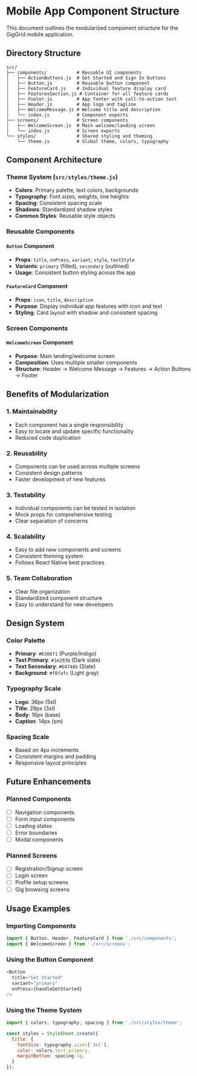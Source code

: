 # Mobile App Component Structure

This document outlines the modularized component structure for the GigGrid mobile application.

## Directory Structure

```
src/
├── components/           # Reusable UI components
│   ├── ActionButtons.js  # Get Started and Sign In buttons
│   ├── Button.js         # Reusable button component
│   ├── FeatureCard.js    # Individual feature display card
│   ├── FeaturesSection.js # Container for all feature cards
│   ├── Footer.js         # App footer with call-to-action text
│   ├── Header.js         # App logo and tagline
│   ├── WelcomeMessage.js # Welcome title and description
│   └── index.js          # Component exports
├── screens/              # Screen components
│   ├── WelcomeScreen.js  # Main welcome/landing screen
│   └── index.js          # Screen exports
└── styles/               # Shared styling and theming
    └── theme.js          # Global theme, colors, typography
```

## Component Architecture

### Theme System (`src/styles/theme.js`)
- **Colors**: Primary palette, text colors, backgrounds
- **Typography**: Font sizes, weights, line heights
- **Spacing**: Consistent spacing scale
- **Shadows**: Standardized shadow styles
- **Common Styles**: Reusable style objects

### Reusable Components

#### `Button` Component
- **Props**: `title`, `onPress`, `variant`, `style`, `textStyle`
- **Variants**: `primary` (filled), `secondary` (outlined)
- **Usage**: Consistent button styling across the app

#### `FeatureCard` Component  
- **Props**: `icon`, `title`, `description`
- **Purpose**: Display individual app features with icon and text
- **Styling**: Card layout with shadow and consistent spacing

### Screen Components

#### `WelcomeScreen` Component
- **Purpose**: Main landing/welcome screen
- **Composition**: Uses multiple smaller components
- **Structure**: Header → Welcome Message → Features → Action Buttons → Footer

## Benefits of Modularization

### 1. **Maintainability**
- Each component has a single responsibility
- Easy to locate and update specific functionality
- Reduced code duplication

### 2. **Reusability**
- Components can be used across multiple screens
- Consistent design patterns
- Faster development of new features

### 3. **Testability**
- Individual components can be tested in isolation
- Mock props for comprehensive testing
- Clear separation of concerns

### 4. **Scalability**
- Easy to add new components and screens
- Consistent theming system
- Follows React Native best practices

### 5. **Team Collaboration**
- Clear file organization
- Standardized component structure
- Easy to understand for new developers

## Design System

### Color Palette
- **Primary**: `#6366f1` (Purple/Indigo)
- **Text Primary**: `#1e293b` (Dark slate)
- **Text Secondary**: `#64748b` (Slate)
- **Background**: `#f8fafc` (Light gray)

### Typography Scale
- **Logo**: 36px (5xl)
- **Title**: 28px (3xl)
- **Body**: 16px (base)
- **Caption**: 14px (sm)

### Spacing Scale
- Based on 4px increments
- Consistent margins and padding
- Responsive layout principles

## Future Enhancements

### Planned Components
- [ ] Navigation components
- [ ] Form input components
- [ ] Loading states
- [ ] Error boundaries
- [ ] Modal components

### Planned Screens
- [ ] Registration/Signup screen
- [ ] Login screen
- [ ] Profile setup screens
- [ ] Gig browsing screens

## Usage Examples

### Importing Components
```javascript
import { Button, Header, FeatureCard } from './src/components';
import { WelcomeScreen } from './src/screens';
```

### Using the Button Component
```javascript
<Button
  title="Get Started"
  variant="primary"
  onPress={handleGetStarted}
/>
```

### Using the Theme System
```javascript
import { colors, typography, spacing } from './src/styles/theme';

const styles = StyleSheet.create({
  title: {
    fontSize: typography.sizes['3xl'],
    color: colors.text.primary,
    marginBottom: spacing.lg,
  }
});
```
